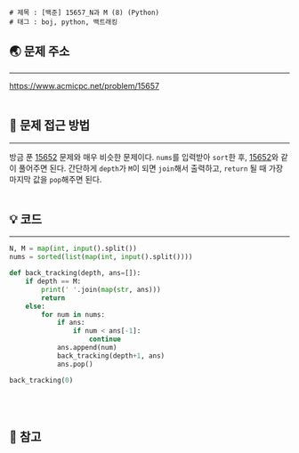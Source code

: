 ```
# 제목 : [백준] 15657_N과 M (8) (Python)
# 태그 : boj, python, 백트래킹
```
## 🌏 문제 주소
___
<https://www.acmicpc.net/problem/15657>
<br/><br/>

## 🤔 문제 접근 방법
___
방금 푼 [15652](https://www.acmicpc.net/problem/15652) 문제와 매우 비슷한 문제이다. `nums`를 입력받아 `sort`한 후, [15652](https://www.acmicpc.net/problem/15652)와 같이 풀어주면 된다. 간단하게 `depth`가 `M`이 되면 `join`해서 출력하고, `return` 될 때 가장 마지막 값을 `pop`해주면 된다.
<br/><br/>

## 💡 코드 
___
```python
N, M = map(int, input().split())
nums = sorted(list(map(int, input().split())))

def back_tracking(depth, ans=[]):
    if depth == M:
        print(' '.join(map(str, ans)))
        return
    else:
        for num in nums:
            if ans:
                if num < ans[-1]:
                    continue
            ans.append(num)
            back_tracking(depth+1, ans)
            ans.pop()

back_tracking(0)
```
<br/><br/>

## 📔 참고
> 
